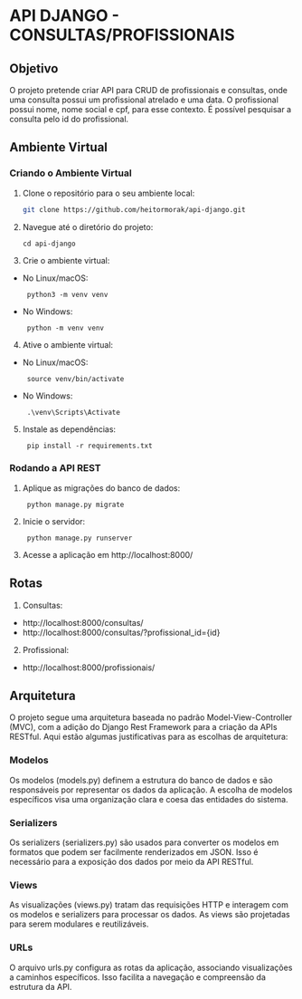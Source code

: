 # API DJANGO - CONSULTAS/PROFISSIONAIS

## Objetivo

O projeto pretende criar API para CRUD de profissionais e consultas, onde uma consulta possui um profissional atrelado e uma data. 
O profissional possui nome, nome social e cpf, para esse contexto.
É possível pesquisar a consulta pelo id do profissional.

## Ambiente Virtual

### Criando o Ambiente Virtual

1. Clone o repositório para o seu ambiente local:

   ```bash
   git clone https://github.com/heitormorak/api-django.git
   ```

2. Navegue até o diretório do projeto:

   ```
   cd api-django   
   ```

3. Crie o ambiente virtual:
- No Linux/macOS:
   ```
    python3 -m venv venv    
   ```

- No Windows:
   ```
    python -m venv venv    
   ```

4. Ative o ambiente virtual:
- No Linux/macOS:
   ```
    source venv/bin/activate    
   ```

- No Windows:
   ```
    .\venv\Scripts\Activate    
   ```

5. Instale as dependências:
   ```
    pip install -r requirements.txt    
   ```

### Rodando a API REST

1. Aplique as migrações do banco de dados:
   ```
    python manage.py migrate
   ```

2. Inicie o servidor:
   ```
    python manage.py runserver
   ```

3. Acesse a aplicação em http://localhost:8000/

## Rotas
1. Consultas: 
- http://localhost:8000/consultas/
- http://localhost:8000/consultas/?profissional_id={id}

2. Profissional: 
- http://localhost:8000/profissionais/

## Arquitetura

O projeto segue uma arquitetura baseada no padrão Model-View-Controller (MVC), com a adição do Django Rest Framework para a criação da APIs RESTful. Aqui estão algumas justificativas para as escolhas de arquitetura:

### Modelos
Os modelos (models.py) definem a estrutura do banco de dados e são responsáveis por representar os dados da aplicação. A escolha de modelos específicos visa uma organização clara e coesa das entidades do sistema.

### Serializers
Os serializers (serializers.py) são usados para converter os modelos em formatos que podem ser facilmente renderizados em JSON. Isso é necessário para a exposição dos dados por meio da API RESTful.

### Views
As visualizações (views.py) tratam das requisições HTTP e interagem com os modelos e serializers para processar os dados. As views são projetadas para serem modulares e reutilizáveis.

### URLs
O arquivo urls.py configura as rotas da aplicação, associando visualizações a caminhos específicos. Isso facilita a navegação e compreensão da estrutura da API.

